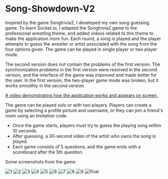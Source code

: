 # Song-Showdown-V2
Inspired by the game Songtrivia2, I developed my own song guessing game. To learn Socket.io, I adapted the Songtrivia2 game to the professional wrestling theme, and added videos related to this theme to make the application more fun. Each round, a song is played and the player attempts to guess the wrestler or artist associated with the song from the four options given. The game can be played in single player or two player mode.

The second version does not contain the problems of the first version.
The synchronization problems in the first version were resolved in the second version, and the interface of the game was improved and made better for the user.
In the first version, the two-player game mode was broken, but it works smoothly in the second version.

[A video demonstrating how the application works and appears on screen.](https://www.youtube.com/watch?v=eABNAu8lvBI)

The game can be played solo or with two players. Players can create a game by selecting a profile picture and username, or they can join a friend's room using an invitation code.

- Once the game starts, players must try to guess the playing song within 10 seconds.
- After guessing, a 30-second video of the artist who owns the song is played.
- Each game consists of 5 questions, and the game ends with a scoreboard after the 5th question.

Some screenshots from the game:

![1](https://github.com/tynansylvester23999/Song-Showdown-V2/assets/158298979/fda36c1d-9b39-495c-98d8-5e2302d61361)
![2](https://github.com/user-attachments/assets/bd9ec82e-d180-4434-a5a4-7f91f03cfd6a)
![3](https://github.com/tynansylvester23999/Song-Showdown-V2/assets/158298979/4bb3e46f-0199-4d0d-b0c1-242353c9c113)
![4](https://github.com/tynansylvester23999/Song-Showdown-V2/assets/158298979/d2a059a3-32d1-4807-964c-138ab7f13c2e)
![5](https://github.com/tynansylvester23999/Song-Showdown-V2/assets/158298979/45bc4ec9-0c6e-4eaa-8a64-9ae1b785347b)
![6](https://github.com/tynansylvester23999/Song-Showdown-V2/assets/158298979/fae71987-cc57-43f8-aa5f-1f402c0ab43e)
![7](https://github.com/tynansylvester23999/Song-Showdown-V2/assets/158298979/47796dbb-4497-4049-9987-37f9046acb8c)
![8](https://github.com/tynansylvester23999/Song-Showdown-V2/assets/158298979/280806fc-e5eb-4b28-8dce-5039c16e9912)
![9](https://github.com/tynansylvester23999/Song-Showdown-V2/assets/158298979/605eeef7-8e65-4a23-8679-472b92e3ea82)
![final](https://github.com/tynansylvester23999/Song-Showdown-V2/assets/158298979/33b45745-9ef8-4c20-a790-1281be31eaab)

